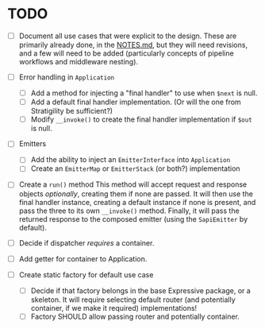# TODO

- [ ] Document all use cases that were explicit to the design.
  These are primarily already done, in the [NOTES.md](NOTES.md), but they will
  need revisions, and a few will need to be added (particularly concepts of
  pipeline workflows and middleware nesting).

- [ ] Error handling in `Application`
  - [ ] Add a method for injecting a "final handler" to use when `$next` is
    null.
  - [ ] Add a default final handler implementation. (Or will the one from
    Stratigility be sufficient?)
  - [ ] Modify `__invoke()` to create the final handler implementation if `$out`
    is null.

- [ ] Emitters
  - [ ] Add the ability to inject an `EmitterInterface` into `Application`
  - [ ] Create an `EmitterMap` or `EmitterStack` (or both?) implementation

- [ ] Create a `run()` method
  This method will accept request and response objects *optionally*, creating
  them if none are passed. It will then use the final handler instance, creating
  a default instance if none is present, and pass the three to its own
  `__invoke()` method. Finally, it will pass the returned response to the
  composed emitter (using the `SapiEmitter` by default).

- [ ] Decide if dispatcher *requires* a container.

- [ ] Add getter for container to Application.

- [ ] Create static factory for default use case
  - [ ] Decide if that factory belongs in the base Expressive package, or a
    skeleton. It will require selecting default router (and potentially
    container, if we make it required) implementations!
  - [ ] Factory SHOULD allow passing router and potentially container.
